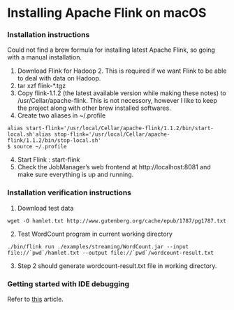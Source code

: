 # Installing Apache Flink on macOS

### Installation instructions

Could not find a brew formula for installing latest Apache Flink, so going with a manual installation.

1. Download Flink for Hadoop 2. This is required if we want Flink to be able to deal with data on Hadoop.
2. tar xzf flink-*.tgz
3. Copy flink-1.1.2 (the latest available version while making these notes) to /usr/Cellar/apache-flink. This is not necessory, however I like to keep the project along with other brew installed softwares.
4. Create two aliases in ~/.profile
```
alias start-flink='/usr/local/Cellar/apache-flink/1.1.2/bin/start-local.sh'alias stop-flink='/usr/local/Cellar/apache-flink/1.1.2/bin/stop-local.sh'
$ source ~/.profile
```

4. Start Flink : start-flink
5. Check the JobManager’s web frontend at http://localhost:8081 and make sure everything is up and running.

### Installation verification instructions

1. Download test data
```
wget -O hamlet.txt http://www.gutenberg.org/cache/epub/1787/pg1787.txt
```
2. Test WordCount program in current working directory
```
./bin/flink run ./examples/streaming/WordCount.jar --input file://`pwd`/hamlet.txt --output file://`pwd`/wordcount-result.txt
```
3. Step 2 should generate wordcount-result.txt file in working directory.

### Getting started with IDE debugging
Refer to [this](http://dataartisans.github.io/flink-training/devEnvSetup.html) article.
